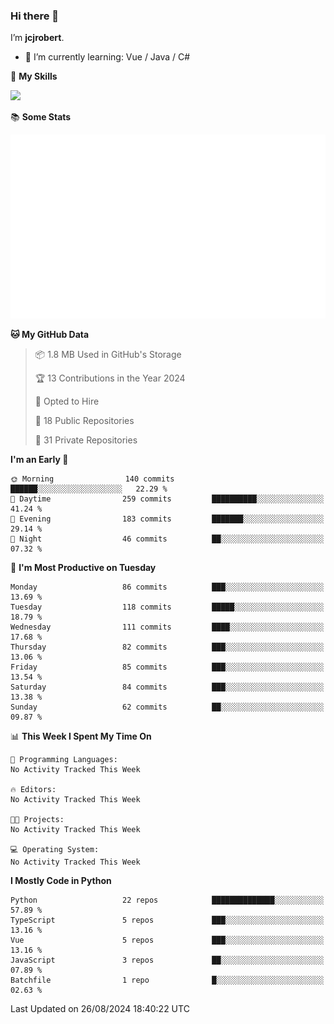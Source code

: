 ### Hi there 👋

I’m **jcjrobert**.

- 🌱 I’m currently learning: Vue / Java / C#

🌟 **My Skills**

![](https://img.shields.io/badge/-Python-3e74a2?style=flat-square&logo=Python&logoColor=fff)

📚 **Some Stats**

![](https://github.com/jcjrobert/github-stats/blob/master/generated/overview.svg)

<!--START_SECTION:waka-->
**🐱 My GitHub Data** 

> 📦 1.8 MB Used in GitHub's Storage 
 > 
> 🏆 13 Contributions in the Year 2024
 > 
> 💼 Opted to Hire
 > 
> 📜 18 Public Repositories 
 > 
> 🔑 31 Private Repositories 
 > 
**I'm an Early 🐤** 

```text
🌞 Morning                140 commits         ██████░░░░░░░░░░░░░░░░░░░   22.29 % 
🌆 Daytime                259 commits         ██████████░░░░░░░░░░░░░░░   41.24 % 
🌃 Evening                183 commits         ███████░░░░░░░░░░░░░░░░░░   29.14 % 
🌙 Night                  46 commits          ██░░░░░░░░░░░░░░░░░░░░░░░   07.32 % 
```
📅 **I'm Most Productive on Tuesday** 

```text
Monday                   86 commits          ███░░░░░░░░░░░░░░░░░░░░░░   13.69 % 
Tuesday                  118 commits         █████░░░░░░░░░░░░░░░░░░░░   18.79 % 
Wednesday                111 commits         ████░░░░░░░░░░░░░░░░░░░░░   17.68 % 
Thursday                 82 commits          ███░░░░░░░░░░░░░░░░░░░░░░   13.06 % 
Friday                   85 commits          ███░░░░░░░░░░░░░░░░░░░░░░   13.54 % 
Saturday                 84 commits          ███░░░░░░░░░░░░░░░░░░░░░░   13.38 % 
Sunday                   62 commits          ██░░░░░░░░░░░░░░░░░░░░░░░   09.87 % 
```


📊 **This Week I Spent My Time On** 

```text
💬 Programming Languages: 
No Activity Tracked This Week

🔥 Editors: 
No Activity Tracked This Week

🐱‍💻 Projects: 
No Activity Tracked This Week

💻 Operating System: 
No Activity Tracked This Week
```

**I Mostly Code in Python** 

```text
Python                   22 repos            ██████████████░░░░░░░░░░░   57.89 % 
TypeScript               5 repos             ███░░░░░░░░░░░░░░░░░░░░░░   13.16 % 
Vue                      5 repos             ███░░░░░░░░░░░░░░░░░░░░░░   13.16 % 
JavaScript               3 repos             ██░░░░░░░░░░░░░░░░░░░░░░░   07.89 % 
Batchfile                1 repo              █░░░░░░░░░░░░░░░░░░░░░░░░   02.63 % 
```




 Last Updated on 26/08/2024 18:40:22 UTC
<!--END_SECTION:waka-->
